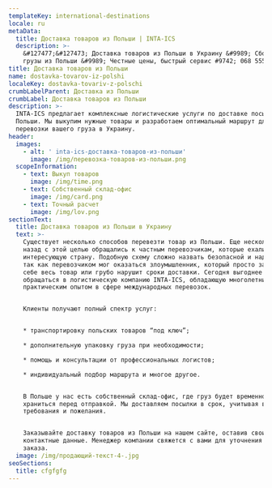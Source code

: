 ```yaml
---
templateKey: international-destinations
locale: ru
metaData:
  title: Доставка товаров из Польши | INTA-ICS
  description: >-
    &#127477;&#127473; Доставка товаров из Польши в Украину &#9989; Сборные
    грузы из Польши &#9989; Честные цены, быстрый сервис #9742; 068 555
title: Доставка товаров из Польши
name: dostavka-tovarov-iz-polshi
localeKey: dostavka-tovariv-z-polschi
crumbLabelParent: Доставка из Польши
crumbLabel: Доставка товаров из Польши
description: >-
  INTA-ICS предлагает комплексные логистические услуги по доставке посылок из
  Польши. Мы выкупим нужные товары и разработаем оптимальный маршрут для быстрой
  перевозки вашего груза в Украину.
header:
  images:
    - alt: ' inta-ics-доставка-товаров-из-польши'
      image: /img/перевозка-товаров-из-польши.png
  scopeInformation:
    - text: Выкуп товаров
      image: /img/time.png
    - text: Собственный склад-офис
      image: /img/card.png
    - text: Точный расчет
      image: /img/lov.png
sectionText:
  title: Доставка товаров из Польши в Украину
  text: >-
    Существует несколько способов перевезти товар из Польши. Еще несколько лет
    назад с этой целью обращались к частным перевозчикам, которые ехали через
    интересующую страну. Подобную схему сложно назвать безопасной и надежной,
    так как перевозчиком мог оказаться злоумышленник, который просто заберет
    себе весь товар или грубо нарушит сроки доставки. Сегодня выгоднее
    обращаться в логистическую компанию INTA-ICS, обладающую многолетним
    практическим опытом в сфере международных перевозок.


    Клиенты получают полный спектр услуг:


    * транспортировку польских товаров “под ключ”;

    * дополнительную упаковку груза при необходимости;

    * помощь и консультации от профессиональных логистов;

    * индивидуальный подбор маршрута и многое другое.


    В Польше у нас есть собственный склад-офис, где груз будет временно
    храниться перед отправкой. Мы доставляем посылки в срок, учитывая ваши
    требования и пожелания.


    Заказывайте доставку товаров из Польши на нашем сайте, оставив свои
    контактные данные. Менеджер компании свяжется с вами для уточнения деталей
    заказа.
  image: /img/продающий-текст-4-.jpg
seoSections:
  title: cfgfgfg
---
```


